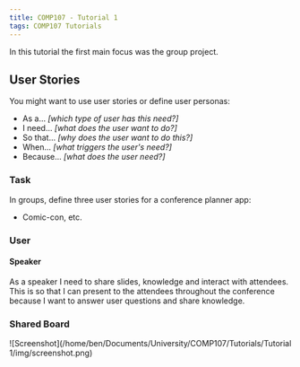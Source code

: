 ```yaml
---
title: COMP107 - Tutorial 1
tags: COMP107 Tutorials
---
```

In this tutorial the first main focus was the group project. 

## User Stories
You might want to use user stories or define user personas:

* As a... *[which type of user has this need?]*
* I need... *[what does the user want to do?]*
* So that... *[why does the user want to do this?]*
* When... *[what triggers the user's need?]*
* Because... *[what does the user need?]*

### Task
In groups, define three user stories for a conference planner app:

* Comic-con, etc.

### User
#### Speaker
As a speaker I need to share slides, knowledge and interact with attendees. This is so that I can present to the attendees throughout the conference because I want to answer user questions and share knowledge.

### Shared Board
![Screenshot](/home/ben/Documents/University/COMP107/Tutorials/Tutorial 1/img/screenshot.png)
